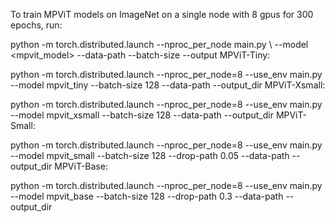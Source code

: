 To train MPViT models on ImageNet on a single node with 8 gpus for 300 epochs, run:

python -m torch.distributed.launch --nproc_per_node <num-of-gpus-to-use>  main.py \ 
--model <mpvit_model> --data-path <imagenet-path> --batch-size <batch-size-per-gpu> --output <output-directory>
MPViT-Tiny:

python -m torch.distributed.launch --nproc_per_node=8 --use_env main.py \
--model mpvit_tiny --batch-size 128 --data-path <imagenet-path> --output_dir <output-directory>
MPViT-Xsmall:

python -m torch.distributed.launch --nproc_per_node=8 --use_env main.py \
--model mpvit_xsmall --batch-size 128 --data-path <imagenet-path> --output_dir <output-directory>
MPViT-Small:

python -m torch.distributed.launch --nproc_per_node=8 --use_env main.py \
--model mpvit_small --batch-size 128 --drop-path 0.05 --data-path <imagenet-path> --output_dir <output-directory>
MPViT-Base:

python -m torch.distributed.launch --nproc_per_node=8 --use_env main.py \
--model mpvit_base --batch-size 128 --drop-path 0.3 --data-path <imagenet-path> --output_dir <output-directory>
